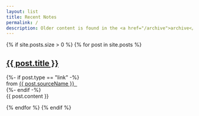 ```yaml
---
layout: list
title: Recent Notes
permalink: /
description: Older content is found in the <a href="/archive">archive</a>.
---
```


{% if site.posts.size > 0 %}
{% for post in site.posts %}

<div class="note note-{{post.type}}">
  <h2>
    <a href="{{ post.url }}">{{ post.title }}</a>
  </h2>
{%- if post.type == "link" -%}
    <div class="note-source">
      from <a href="{{ post.sourceUrl }}" target="_blank">{{ post.sourceName }} &nbsp;<i class="fas fa-external-link-alt"></i></a>
    </div>
{%- endif -%}
<div class="note-content">
  <div markdown="1">
</div>
{{ post.content }}
</div>
</div>

{% endfor %}
{% endif %}
